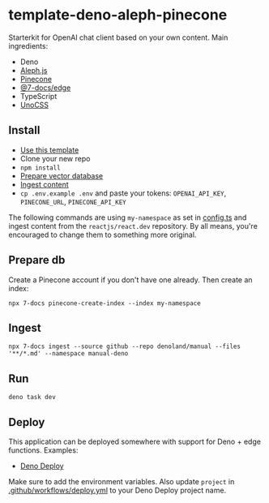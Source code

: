 # template-deno-aleph-pinecone

Starterkit for OpenAI chat client based on your own content. Main ingredients:

- Deno
- [Aleph.js](https://alephjs.org)
- [Pinecone](https://www.pinecone.io)
- [@7-docs/edge](https://www.npmjs.com/package/@7-docs/edge)
- TypeScript
- [UnoCSS](https://unocss.dev)

## Install

- [Use this template](https://github.com/7-docs/template-deno-aleph-pinecone/generate)
- Clone your new repo
- `npm install`
- [Prepare vector database](#prepare-db)
- [Ingest content](#ingest)
- `cp .env.example .env` and paste your tokens: `OPENAI_API_KEY`, `PINECONE_URL`, `PINECONE_API_KEY`

The following commands are using `my-namespace` as set in [config.ts](./config.ts) and ingest content from the
`reactjs/react.dev` repository. By all means, you're encouraged to change them to something more original.

## Prepare db

Create a Pinecone account if you don't have one already. Then create an index:

```shell
npx 7-docs pinecone-create-index --index my-namespace
```

## Ingest

```shell
npx 7-docs ingest --source github --repo denoland/manual --files '**/*.md' --namespace manual-deno
```

## Run

```shell
deno task dev
```

## Deploy

This application can be deployed somewhere with support for Deno + edge functions. Examples:

- [Deno Deploy](https://deno.com/deploy)

Make sure to add the environment variables. Also update `project` in
[.github/workflows/deploy.yml](.github/workflows/deploy.yml#L32) to your Deno Deploy project name.
